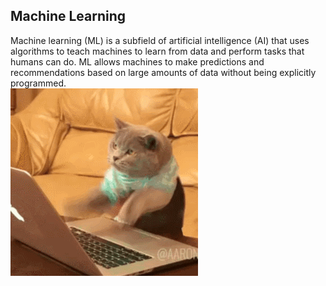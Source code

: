 ## Machine Learning
Machine learning (ML) is a subfield of artificial intelligence (AI) that uses algorithms to teach machines to learn from data and perform tasks that humans can do. ML allows machines to make predictions and recommendations based on large amounts of data without being explicitly programmed.
<br>
![](2GU.gif)
